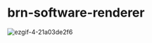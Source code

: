 # brn-software-renderer

![ezgif-4-21a03de2f6](https://github.com/jamiebrn/brn-software-renderer/assets/82174996/562a9578-ec39-4ce5-b857-d19c482c486f)

